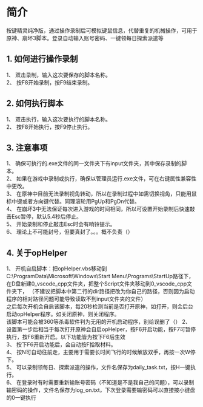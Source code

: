 # 简介
按键精灵纯净版，通过操作录制后可模拟键鼠信息，代替重复的机械操作，可用于原神、崩坏3脚本。登录自动输入账号密码、一键领每日探索派遣等

## 1. 如何进行操作录制
1、 双击录制，输入这次要保存的脚本名称。  
2、 按F8开始录制，按F9结束录制。  
## 2. 如何执行脚本
1、 双击执行，输入这次要执行的脚本名称。  
2、 按F8开始执行，按F9停止执行。  
## 3. 注意事项
1、 确保可执行的.exe文件的同一文件夹下有input文件夹，其中保存录制的脚本。  
2、 如果在游戏中录制或执行，确保以管理员运行.exe文件，可在右键属性兼容性中更改。  
3、 在原神中目前无法录制视角转动，所以在录制过程中如需切换视角，只能用鼠标中键或者方向键代替。同理滚轮用PgUp和PgDn代替。  
4、 在崩坏3中无法保证每次进入游戏的时间相同，所以可设置开始录制后快速敲击Esc暂停，默认5.4秒后停止。  
5、 开始录制和停止敲击Esc时会有响铃提示。  
6、 理论上不可能封号，但要真封了。。。概不负责（）  
## 4. 关于opHelper
1、 开机自启脚本：把opHelper.vbs移动到C:\ProgramData\Microsoft\Windows\Start Menu\Programs\StartUp路径下，
在D盘新建0_vscode_cpp文件夹，把整个Script文件夹移动到0_vscode_cpp文件夹下，
（不建议把脚本中第二行的dir路径把改为你自己的路径，否则因为启动程序的相对路径问题可能导致读取不到input文件夹的文件）  
之后每次开机会自启该脚本，每20秒检测当前是否打开原神，如打开，则会后台启动opHelper程序。如关闭原神，则关闭程序。    
该脚本可能会被360等杀毒软件判为无用的开机启动程序，别给误删了（）
2、 设置第一步后相当于每次打开原神会自启opHelper，按F6开启功能，按F7可暂停执行，按F6重新开启。以下功能皆为按下F6后生效  
3、 按下F6开启功能后，会自动按F拾取材料。  
4、 按N可自动往前走，主要用于需要长时间飞行的时候解放双手，再按一次W停下。  
5、 可以录制领每日、探索派遣的操作，文件名保存为daily_task.txt，按H一键执行。  
6、 在登录时有时需要重新输账号密码（不知道是不是我自己的问题），可以录制输密码的操作，文件名保存为log_on.txt，下次登录需要输密码可以直接按小键盘的0一键执行
